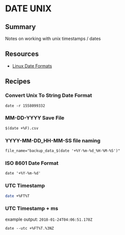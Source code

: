 # DATE UNIX

## Summary

Notes on working with unix timestamps / dates

## Resources

- [Linux Date Formats](https://www.thegeekstuff.com/2013/05/date-command-examples/)

## Recipes

### Convert Unix To String Date Format
`date -r 1558099332`

### MM-DD-YYYY Save File
`$(date +%F).csv`

### YYYY-MM-DD_HH-MM-SS file naming
`file_name="backup_data_$(date '+%Y-%m-%d_%H-%M-%S')"`

### ISO 8601 Date Format

`date '+%Y-%m-%d'`

### UTC Timestamp

```zsh
date +%FT%T
```

### UTC Timestamp + ms

example output: `2018-01-24T04:06:51.178Z`

`date --utc +%FT%T.%3NZ`
